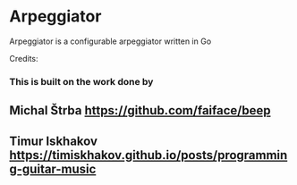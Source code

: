 # Arpeggiator

Arpeggiator is a configurable arpeggiator written in Go

Credits:

### This is built on the work done by

## Michal Štrba https://github.com/faiface/beep

## Timur Iskhakov https://timiskhakov.github.io/posts/programming-guitar-music
